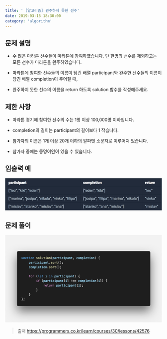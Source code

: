 ```yaml
---
title: ' [알고리즘] 완주하지 못한 선수'
date: 2019-03-15 18:30:00
category: 'algorithm'
---
```


문제 설명
-------

- 수 많은 마라톤 선수들이 마라톤에 참여하였습니다. 단 한명의 선수를 제외하고는 모든 선수가 마라톤을 완주하였습니다.

- 마라톤에 참여한 선수들의 이름이 담긴 배열 participant와 완주한 선수들의 이름이 담긴 배열 completion이 주어질 때, 

- 완주하지 못한 선수의 이름을 return 하도록 solution 함수를 작성해주세요.

제한 사항
-------

- 마라톤 경기에 참여한 선수의 수는 1명 이상 100,000명 이하입니다.

- completion의 길이는 participant의 길이보다 1 작습니다.

- 참가자의 이름은 1개 이상 20개 이하의 알파벳 소문자로 이루어져 있습니다.

- 참가자 중에는 동명이인이 있을 수 있습니다.

입출력 예
-------

![](../../../assets/programmers/programmers.1.example.png)

문제 풀이
-------

![](../../../assets/programmers/programmers.1.solution.png)

> 출처  https://programmers.co.kr/learn/courses/30/lessons/42576
